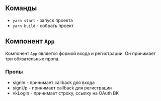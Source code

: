 ## Команды
- `yarn start` - запуск проекта
- `yarn build` - собрать проект

## Компонент `App`
Компонент `App` является формой входа и регистрации. Он принимает три обязательных пропа.

### Пропы
- signIn - принимает callback для входа
- signUp - принимает callback для регистрации
- vkLogin - принимает строку, ссылку на OAuth ВК